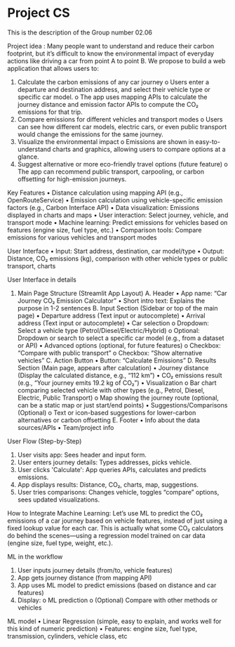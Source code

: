 # Project CS
This is the description of the Group number 02.06


Project idea :
Many people want to understand and reduce their carbon footprint, but it’s difficult to know the environmental impact of everyday actions like driving a car from point A to point B. We propose to build a web application that allows users to:
1.	Calculate the carbon emissions of any car journey
o	Users enter a departure and destination address, and select their vehicle type or specific car model.
o	The app uses mapping APIs to calculate the journey distance and emission factor APIs to compute the CO₂ emissions for that trip.
2.	Compare emissions for different vehicles and transport modes
o	Users can see how different car models, electric cars, or even public transport would change the emissions for the same journey.
3.	Visualize the environmental impact
o	Emissions are shown in easy-to-understand charts and graphics, allowing users to compare options at a glance.
4.	Suggest alternative or more eco-friendly travel options (future feature)
o	The app can recommend public transport, carpooling, or carbon offsetting for high-emission journeys.

Key Features
•	Distance calculation using mapping API (e.g., OpenRouteService)
•	Emission calculation using vehicle-specific emission factors (e.g., Carbon Interface API)
•	Data visualization: Emissions displayed in charts and maps
•	User interaction: Select journey, vehicle, and transport mode
•	Machine learning: Predict emissions for vehicles based on features (engine size, fuel type, etc.)
•	Comparison tools: Compare emissions for various vehicles and transport modes

User Interface
•	Input: Start address, destination, car model/type
•	Output: Distance, CO₂ emissions (kg), comparison with other vehicle types or public transport, charts

User Interface in details 
1. Main Page Structure (Streamlit App Layout)
A. Header
•	App name: “Car Journey CO₂ Emission Calculator”
•	Short intro text: Explains the purpose in 1-2 sentences
B. Input Section (Sidebar or top of the main page)
•	Departure address (Text input or autocomplete)
•	Arrival address (Text input or autocomplete)
•	Car selection
o	Dropdown: Select a vehicle type (Petrol/Diesel/Electric/Hybrid)
o	Optional: Dropdown or search to select a specific car model (e.g., from a dataset or API)
•	Advanced options (optional, for future features)
o	Checkbox: “Compare with public transport”
o	Checkbox: “Show alternative vehicles”
C. Action Button
•	Button: “Calculate Emissions”
D. Results Section (Main page, appears after calculation)
•	Journey distance (Display the calculated distance, e.g., “112 km”)
•	CO₂ emissions result (e.g., “Your journey emits 19.2 kg of CO₂”)
•	Visualization
o	Bar chart comparing selected vehicle with other types (e.g., Petrol, Diesel, Electric, Public Transport)
o	Map showing the journey route (optional, can be a static map or just start/end points)
•	Suggestions/Comparisons (Optional)
o	Text or icon-based suggestions for lower-carbon alternatives or carbon offsetting
E. Footer
•	Info about the data sources/APIs
•	Team/project info


User Flow (Step-by-Step)
1.	User visits app: Sees header and input form.
2.	User enters journey details: Types addresses, picks vehicle.
3.	User clicks 'Calculate': App queries APIs, calculates and predicts emissions.
4.	App displays results: Distance, CO₂, charts, map, suggestions.
5.	User tries comparisons: Changes vehicle, toggles “compare” options, sees updated visualizations.

How to Integrate Machine Learning:
Let’s use ML to predict the CO₂ emissions of a car journey based on vehicle features, instead of just using a fixed lookup value for each car.
This is actually what some CO₂ calculators do behind the scenes—using a regression model trained on car data (engine size, fuel type, weight, etc.).

ML in the workflow
1.	User inputs journey details (from/to, vehicle features)
2.	App gets journey distance (from mapping API)
3.	App uses ML model to predict emissions (based on distance and car features)
4.	Display:
o	ML prediction
o	(Optional) Compare with other methods or vehicles

ML model
•	Linear Regression (simple, easy to explain, and works well for this kind of numeric prediction)
•	Features: engine size, fuel type, transmission, cylinders, vehicle class, etc
